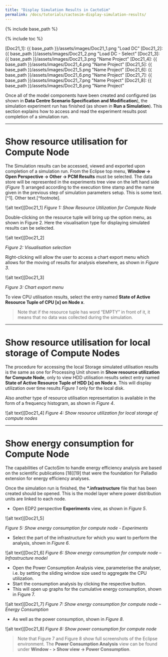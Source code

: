 ```yaml
---
title: "Display Simulation Results in CactoSim"
permalink: /docs/tutorials/cactosim-display-simulation-results/
---
```


{% include base_path %}

{% include toc %}

[Doc21_1]: {{ base_path }}/assets/images/Doc21_1.png "Load DC"
[Doc21_2]: {{ base_path }}/assets/images/Doc21_2.png "Load DC - Select"
[Doc21_3]: {{ base_path }}/assets/images/Doc21_3.png "Name Project"
[Doc21_4]: {{ base_path }}/assets/images/Doc21_4.png "Name Project"
[Doc21_5]: {{ base_path }}/assets/images/Doc21_5.png "Name Project"
[Doc21_6]: {{ base_path }}/assets/images/Doc21_6.png "Name Project"
[Doc21_7]: {{ base_path }}/assets/images/Doc21_7.png "Name Project"
[Doc21_8]: {{ base_path }}/assets/images/Doc21_8.png "Name Project"

Once all of the model components have been created and configured (as shown in __Data Centre Scenario Specification and Modification__), the simulation experiment run has finished (as shown in __Run a Simulation__). This section explains how to access and read the experiment results post completion of a simulation run.

---

# Show resource utilisation for Compute Node

The Simulation results can be accessed, viewed and exported upon completion of a simulation run. From the Eclipse top menu, __Window -> Open Perspective -> Other -> PCM Results__ must be selected. The data store will be represented in the experiments tree view on the left hand side (*Figure 1*) arranged according to the execution time stamp and the name given in the previous step of simulation parameters setup.
This is some text.[^1]. Other text.[^footnote].

![alt text][Doc21_1]
*Figure 1: Show Resource Utilization for Compute Node*

Double-clicking on the resource tuple will bring up the option menu, as shown in Figure 2. Here the visualisation type for displaying simulated results can be selected.

![alt text][Doc21_2]

*Figure 2: Visualisation selection*

Right-clicking will allow the user to access a chart export menu which allows for the moving of results for analysis elsewhere, as shown in *Figure 3*.

![alt text][Doc21_3]

*Figure 3: Chart export menu*

To view CPU utilisation results, select the entry named __State of Active Resource Tuple of CPU [x] on Node x__.

> Note that if the resource tuple has word “EMPTY” in front of it, it means that no data was collected during the simulation.

---

# Show resource utilisation for local storage of Compute Nodes

The procedure for accessing the local Storage simulated utilisation results is the same as one for Processing Unit shown in __Show resource utilization for Compute Node__, only to view HDD utilisation results select entry named __State of Active Resource Tuple of HDD [x] on Node x__. This will display utilization over time results *Figure 1* only for the local disk.

Also another type of resource utilisation representation is available in the form of a frequency histogram, as shown in *Figure 4*.

![alt text][Doc21_4]
*Figure 4: Show resource utilization for local storage of compute nodes*

---

# Show energy consumption for Compute Node

The capabilities of CactoSim to handle energy efficiency analysis are based on the scientific publications  [18][19] that were the foundation for Palladio extension for energy efficiency analyses.

Once the simulation run is finished, the __*.infrastructure__ file that has been created should be opened. This is the model layer where power distribution units are linked to each node.

- Open EDP2 perspective __Experiments__ view, as shown in *Figure 5*.

![alt text][Doc21_5]

*Figure 5: Show energy consumption for compute node - Experiments*

- Select the part of the infrastructure for which you want to perform the analysis, shown in *Figure 6*.

![alt text][Doc21_6]
*Figure 6: Show energy consumption for compute node –Infrastructure model*

- Open the Power Consumption Analysis view, parameterise the analyser, i.e. by setting the sliding window size used to aggregate the CPU utilization. 
- Start the consumption analysis by clicking the respective button. 
- This will open up graphs for the cumulative energy consumption, shown in Figure 7.

![alt text][Doc21_7]
*Figure 7: Show energy consumption for compute node –Energy Consumption*

- As well as the power consumption, shown in *Figure 8*.

![alt text][Doc21_8]
*Figure 8: Show power consumption for compute node*

> Note that Figure 7 and Figure 8 show full screenshots of the Eclipse environment.  The __Power Consumption Analysis__ view can be found under __Window - > Show view -> Power Consumption__.


